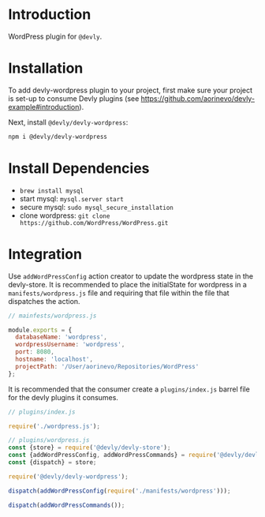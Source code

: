 # Introduction

WordPress plugin for `@devly`.

# Installation

To add devly-wordpress plugin to your project, first make sure your project is set-up to consume Devly plugins (see https://github.com/aorinevo/devly-example#introduction).


Next, install `@devly/devly-wordpress`:

```bash
npm i @devly/devly-wordpress
```

# Install Dependencies

 - `brew install mysql`
 - start mysql: `mysql.server start`
 - secure mysql: `sudo mysql_secure_installation`
 - clone wordpress: `git clone https://github.com/WordPress/WordPress.git`

# Integration

Use `addWordPressConfig` action creator to update the wordpress state in the devly-store.  It is recommended to place the initialState for wordpress in a `manifests/wordpress.js` file and requiring that file within the file that dispatches the action.

```js
// mainfests/wordpress.js

module.exports = {
  databaseName: 'wordpress',
  wordpressUsername: 'wordpress',
  port: 8080,
  hostname: 'localhost',
  projectPath: '/User/aorinevo/Repositories/WordPress'
};
```

It is recommended that the consumer create a `plugins/index.js` barrel file for the devly plugins it consumes.

```js
// plugins/index.js

require('./wordpress.js');

// plugins/wordpress.js
const {store} = require('@devly/devly-store');
const {addWordPressConfig, addWordPressCommands} = require('@devly/devly-wordpress/actions');
const {dispatch} = store;

require('@devly/devly-wordpress');

dispatch(addWordPressConfig(require('./manifests/wordpress')));

dispatch(addWordPressCommands());
```
